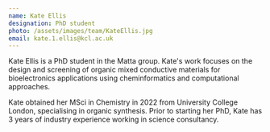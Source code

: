 ```yaml
---
name: Kate Ellis
designation: PhD student
photo: /assets/images/team/KateEllis.jpg
email: kate.1.ellis@kcl.ac.uk
---
```


Kate Ellis is a PhD student in the Matta group. Kate's work focuses on the design and screening of organic mixed conductive materials for bioelectronics applications using cheminformatics and computational approaches.

Kate obtained her MSci in Chemistry in 2022 from University College London, specialising in organic synthesis. Prior to starting her PhD, Kate has 3 years of industry experience working in science consultancy.